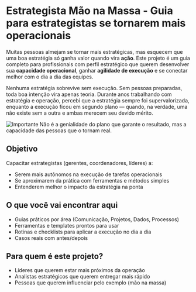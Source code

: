 
# Estrategista Mão na Massa - Guia para estrategistas se tornarem mais operacionais

Muitas pessoas almejam se tornar mais estratégicas, mas esquecem que uma boa estratégia só ganha valor quando vira **ação**. Este projeto é um guia completo para profissionais com perfil estratégico que querem desenvolver sua **capacidade operacional**, ganhar **agilidade de execução** e se conectar melhor com o dia a dia das equipes.

Nenhuma estratégia sobrevive sem execução. Sem pessoas preparadas, toda boa intenção vira apenas teoria. Durante anos trabalhando com estratégia e operação, percebi que a estratégia sempre foi supervalorizada, enquanto a execução ficou em segundo plano — quando, na verdade, uma não existe sem a outra e ambas merecem seu devido mérito.

![Importante](https://img.shields.io/badge/Importante-red)
Não é a genialidade do plano que garante o resultado, mas a capacidade das pessoas que o tornam real.

## Objetivo

Capacitar estrategistas (gerentes, coordenadores, líderes) a:

- Serem mais autônomos na execução de tarefas operacionais
- Se aproximarem da prática com ferramentas e métodos simples
- Entenderem melhor o impacto da estratégia na ponta

##  O que você vai encontrar aqui

- Guias práticos por área (Comunicação, Projetos, Dados, Processos)
- Ferramentas e templates prontos para usar
- Rotinas e checklists para aplicar a execução no dia a dia
- Casos reais com antes/depois

##  Para quem é este projeto?

- Líderes que querem estar mais próximos da operação
- Analistas estratégicos que querem entregar mais rápido
- Pessoas que querem influenciar pelo exemplo (mão na massa)

